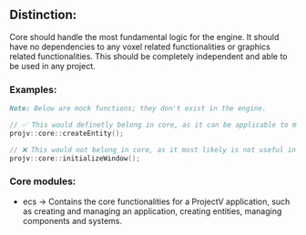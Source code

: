 ## Distinction:

Core should handle the most fundamental logic for the engine. It should have no dependencies to any voxel related functionalities or graphics related functionalities. This should be completely independent and able to be used in any project.

### Examples:
```markdown
Note: Below are mock functions; they don't exist in the engine.
```
```cpp
// ✅ This would definetly belong in core, as it can be applicable to many different use cases other than voxel or graphial related.
projv::core::createEntity();

// ❌ This would not belong in core, as it most likely is not useful in a context other than graphical applications.
projv::core::initializeWindow();
```

### Core modules:
- ecs -> Contains the core functionalities for a ProjectV application, such as creating and managing an application, creating entities, managing components and systems.
